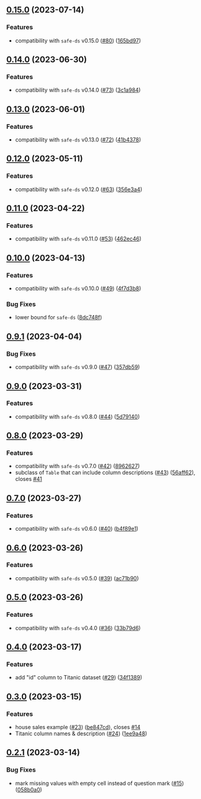 ## [0.15.0](https://github.com/Safe-DS/Library-Examples/compare/v0.14.0...v0.15.0) (2023-07-14)


### Features

* compatibility with `safe-ds` v0.15.0 ([#80](https://github.com/Safe-DS/Library-Examples/issues/80)) ([165bd97](https://github.com/Safe-DS/Library-Examples/commit/165bd97bfcc252797f5eca281680205c0ef32b6e))

## [0.14.0](https://github.com/Safe-DS/Library-Examples/compare/v0.13.0...v0.14.0) (2023-06-30)


### Features

* compatibility with `safe-ds` v0.14.0 ([#73](https://github.com/Safe-DS/Library-Examples/issues/73)) ([3c1a984](https://github.com/Safe-DS/Library-Examples/commit/3c1a984d186f15517b7b3ffb208eb12b5eaeb3df))

## [0.13.0](https://github.com/Safe-DS/Library-Examples/compare/v0.12.0...v0.13.0) (2023-06-01)


### Features

* compatibility with `safe-ds` v0.13.0 ([#72](https://github.com/Safe-DS/Library-Examples/issues/72)) ([41b4378](https://github.com/Safe-DS/Library-Examples/commit/41b4378a80064fe3fc1ef834ca59e136ee65db41))

## [0.12.0](https://github.com/Safe-DS/Library-Examples/compare/v0.11.0...v0.12.0) (2023-05-11)


### Features

* compatibility with `safe-ds` v0.12.0 ([#63](https://github.com/Safe-DS/Library-Examples/issues/63)) ([356e3a4](https://github.com/Safe-DS/Library-Examples/commit/356e3a492f4df42748a8dbb31c36423b601f7463))

## [0.11.0](https://github.com/Safe-DS/Library-Examples/compare/v0.10.0...v0.11.0) (2023-04-22)


### Features

* compatibility with `safe-ds` v0.11.0 ([#53](https://github.com/Safe-DS/Library-Examples/issues/53)) ([462ec46](https://github.com/Safe-DS/Library-Examples/commit/462ec46240c25f47946f153866b518b6857f73f3))

## [0.10.0](https://github.com/Safe-DS/Library-Examples/compare/v0.9.1...v0.10.0) (2023-04-13)


### Features

* compatibility with `safe-ds` v0.10.0 ([#49](https://github.com/Safe-DS/Library-Examples/issues/49)) ([4f7d3b8](https://github.com/Safe-DS/Library-Examples/commit/4f7d3b84cc2cbd1e445824516f5422598b5556a4))


### Bug Fixes

* lower bound for `safe-ds` ([8dc748f](https://github.com/Safe-DS/Library-Examples/commit/8dc748f43e3676b99e626953d67f909339dae7de))

## [0.9.1](https://github.com/Safe-DS/Library-Examples/compare/v0.9.0...v0.9.1) (2023-04-04)


### Bug Fixes

* compatibility with `safe-ds` v0.9.0 ([#47](https://github.com/Safe-DS/Library-Examples/issues/47)) ([357db59](https://github.com/Safe-DS/Library-Examples/commit/357db59bb8bd10523873d74906579920a67caef8))

## [0.9.0](https://github.com/Safe-DS/Library-Examples/compare/v0.8.0...v0.9.0) (2023-03-31)


### Features

* compatibility with `safe-ds` v0.8.0 ([#44](https://github.com/Safe-DS/Library-Examples/issues/44)) ([5d79140](https://github.com/Safe-DS/Library-Examples/commit/5d79140fc5ad3ba3b96002719f7df56dc507ebdf))

## [0.8.0](https://github.com/Safe-DS/Library-Examples/compare/v0.7.0...v0.8.0) (2023-03-29)


### Features

* compatibility with `safe-ds` v0.7.0 ([#42](https://github.com/Safe-DS/Library-Examples/issues/42)) ([8962627](https://github.com/Safe-DS/Library-Examples/commit/8962627e4e692906501ea5b0fc84d191a4290900))
* subclass of `Table` that can include column descriptions ([#43](https://github.com/Safe-DS/Library-Examples/issues/43)) ([56aff62](https://github.com/Safe-DS/Library-Examples/commit/56aff6212f306973d21aecaa8600a8dd2b2fe3c7)), closes [#41](https://github.com/Safe-DS/Library-Examples/issues/41)

## [0.7.0](https://github.com/Safe-DS/Library-Examples/compare/v0.6.0...v0.7.0) (2023-03-27)


### Features

* compatibility with `safe-ds` v0.6.0 ([#40](https://github.com/Safe-DS/Library-Examples/issues/40)) ([b4f89e1](https://github.com/Safe-DS/Library-Examples/commit/b4f89e1d5b842caaa77cf8c445d2ce4f6c1f67d4))

## [0.6.0](https://github.com/Safe-DS/Library-Examples/compare/v0.5.0...v0.6.0) (2023-03-26)


### Features

* compatibility with `safe-ds` v0.5.0 ([#39](https://github.com/Safe-DS/Library-Examples/issues/39)) ([ac71b90](https://github.com/Safe-DS/Library-Examples/commit/ac71b90404c072e1e511f79114f25332ee4348dc))

## [0.5.0](https://github.com/Safe-DS/Library-Examples/compare/v0.4.0...v0.5.0) (2023-03-26)


### Features

* compatibility with `safe-ds` v0.4.0 ([#36](https://github.com/Safe-DS/Library-Examples/issues/36)) ([33b79d6](https://github.com/Safe-DS/Library-Examples/commit/33b79d6fcd136ae2d22ac976897630087c3bebe5))

## [0.4.0](https://github.com/Safe-DS/Library-Examples/compare/v0.3.0...v0.4.0) (2023-03-17)


### Features

* add "id" column to Titanic dataset ([#29](https://github.com/Safe-DS/Library-Examples/issues/29)) ([34f1389](https://github.com/Safe-DS/Library-Examples/commit/34f1389142658c95e860715b29c4261dee52b61a))

## [0.3.0](https://github.com/Safe-DS/Library-Examples/compare/v0.2.1...v0.3.0) (2023-03-15)


### Features

* house sales example ([#23](https://github.com/Safe-DS/Library-Examples/issues/23)) ([be847cd](https://github.com/Safe-DS/Library-Examples/commit/be847cdb807b133f0341c366933e92d1a7d22446)), closes [#14](https://github.com/Safe-DS/Library-Examples/issues/14)
* Titanic column names & description ([#24](https://github.com/Safe-DS/Library-Examples/issues/24)) ([1ee9a48](https://github.com/Safe-DS/Library-Examples/commit/1ee9a482f7d7f54b36d21ce53c5dbfa3299fece8))

## [0.2.1](https://github.com/Safe-DS/Library-Examples/compare/v0.2.0...v0.2.1) (2023-03-14)


### Bug Fixes

* mark missing values with empty cell instead of question mark ([#15](https://github.com/Safe-DS/Library-Examples/issues/15)) ([058b0a0](https://github.com/Safe-DS/Library-Examples/commit/058b0a051b5a6efd971d9ad995a26fb6437a420b))
